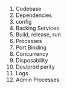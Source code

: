 1. Codebase
2. Dependencies
3. config
4. Backing Services
5. Build, release, run
6. Processes
7. Port Binding
8. Concurrency
9. Disposability
10. Dev/prod parity
11. Logs
12. Admin Processes
